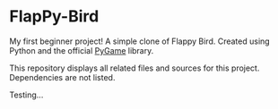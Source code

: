 FlapPy-Bird
===========
My first beginner project! A simple clone of Flappy Bird. Created using Python and the official [PyGame](https://github.com/pygame/pygame) library.

This repository displays all related files and sources for this project. Dependencies are not listed.

Testing...
